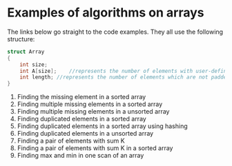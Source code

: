 # Examples of algorithms on arrays #

The links below go straight to the code examples. They all use the following structure:

```cpp
struct Array
{
    int size;
    int A[size];    //represents the number of elements with user-defined values
    int length; //represents the number of elements which are not padded with zeros
}
```

1. Finding the missing element in a sorted array
2. Finding multiple missing elements in a sorted array
3. Finding multiple missing elements in a unsorted array
4. Finding duplicated elements in a sorted array
5. Finding duplicated elements in a sorted array using hashing
6. Finding duplicated elements in a unsorted array
7. Finding a pair of elements with sum K
8. Finding a pair of elements with sum K in a sorted array
9. Finding max and min in one scan of an array